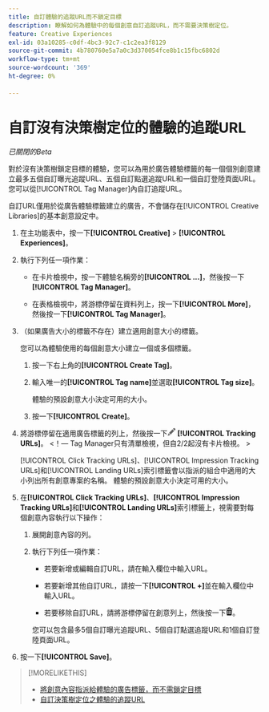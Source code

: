 ```yaml
---
title: 自訂體驗的追蹤URL而不鎖定目標
description: 瞭解如何為體驗中的每個創意自訂追蹤URL，而不需要決策樹定位。
feature: Creative Experiences
exl-id: 03a10285-c0df-4bc3-92c7-c1c2ea3f8129
source-git-commit: 4b780760e5a7a0c3d370054fce8b1c15fbc6802d
workflow-type: tm+mt
source-wordcount: '369'
ht-degree: 0%

---
```


# 自訂沒有決策樹定位的體驗的追蹤URL

*已關閉的Beta*

對於沒有決策樹鎖定目標的體驗，您可以為用於廣告體驗標籤的每一個個別創意建立最多五個自訂曝光追蹤URL、五個自訂點選追蹤URL和一個自訂登陸頁面URL。 您可以從[!UICONTROL Tag Manager]內自訂追蹤URL。

自訂URL僅用於從廣告體驗標籤建立的廣告，不會儲存在[!UICONTROL Creative Libraries]的基本創意設定中。

1. 在主功能表中，按一下&#x200B;**[!UICONTROL Creative]** > **[!UICONTROL Experiences]**。

1. 執行下列任一項作業：

   * 在卡片檢視中，按一下體驗名稱旁的&#x200B;**[!UICONTROL ...]**，然後按一下&#x200B;**[!UICONTROL Tag Manager]**。

   * 在表格檢視中，將游標停留在資料列上，按一下&#x200B;**[!UICONTROL More]**，然後按一下&#x200B;**[!UICONTROL Tag Manager]**。

1. （如果廣告大小的標籤不存在）建立適用創意大小的標籤。

   您可以為體驗使用的每個創意大小建立一個或多個標籤。

   1. 按一下右上角的&#x200B;**[!UICONTROL Create Tag]**。

   1. 輸入唯一的&#x200B;**[!UICONTROL Tag name]**&#x200B;並選取&#x200B;**[!UICONTROL Tag size]**。

      體驗的預設創意大小決定可用的大小。

   1. 按一下&#x200B;**[!UICONTROL Create]**。

1. 將游標停留在適用廣告標籤的列上，然後按一下![編輯追蹤URL](/help/creative/assets/edit-gray.png "編輯追蹤URL") **[!UICONTROL Tracking URLs]**。 <!-- For targeted experiences, this is "EDIT Tracking URLs" -->&lt;！— Tag Manager只有清單檢視，但自2/2起沒有卡片檢視。 >

   [!UICONTROL Click Tracking URLs]、[!UICONTROL Impression Tracking URLs]和[!UICONTROL Landing URLs]索引標籤會以指派的組合中適用的大小列出所有創意專案的名稱。 體驗的預設創意大小決定可用的大小。<!-- There's no distinct "Creative Sizes" setting. -->

1. 在&#x200B;**[!UICONTROL Click Tracking URLs]**、**[!UICONTROL Impression Tracking URLs]**&#x200B;和&#x200B;**[!UICONTROL Landing URLs]**&#x200B;索引標籤上，視需要對每個創意內容執行以下操作：

   1. 展開創意內容的列。

   1. 執行下列任一項作業：

      * 若要新增或編輯自訂URL，請在輸入欄位中輸入URL。

      * 若要新增其他自訂URL，請按一下&#x200B;**[!UICONTROL +]**&#x200B;並在輸入欄位中輸入URL。

      * 若要移除自訂URL，請將游標停留在創意列上，然後按一下![刪除](/help/creative/assets/delete.png "刪除")。

      您可以包含最多5個自訂曝光追蹤URL、5個自訂點選追蹤URL和1個自訂登陸頁面URL。

1. 按一下&#x200B;**[!UICONTROL Save]**。

>[!MORELIKETHIS]
>
>* [將創意內容指派給體驗的廣告標籤，而不需鎖定目標](experience-tag-assign-creatives.md)
>* [自訂決策樹定位之體驗的追蹤URL](experience-tracking-urls-targeting.md)
